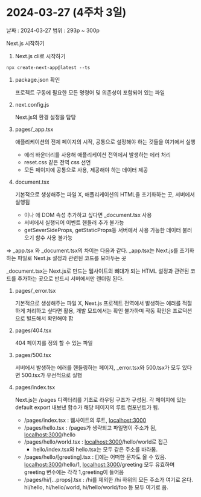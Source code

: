 # 2024-03-27 (4주차 3일)

날짜 : 2024-03-27
범위 : 293p ~ 300p

Next.js 시작하기

1. Next.js cli로 시작하기

`npx create-next-app@latest --ts`

1. package.json 확인
    
    프로젝트 구동에 필요한 모든 명령어 및 의존성이 포함되어 있는 파일
    
2. next.config.js
    
    Next.js의 환경 설정을 담당
    
3. pages/_app.tsx
    
    애플리케이션의 전체 페이지의 시작, 공통으로 설정해야 하는 것들을 여기에서 실행
    
    - 에러 바운더리를 사용해 애플리케이션 전역에서 발생하는 에러 처리
    - reset.css 같은 전역 css 선언
    - 모든 페이지에 공통으로 사용, 제공해야 하는 데이터 제공
4. document.tsx
    
    기본적으로 생성해주는 파일 X, 애플리케이션의 HTML을 초기화하는 곳, 서버에서 실행됨
    
    - <html>이나 <body>에 DOM 속성 추가하고 싶다면 _document.tsx 사용
    - 서버에서 실행되어 이벤트 핸들러 추가 불가능
    - getSeverSideProps, getStaticProps등 서버에서 사용 가능한 데이터 불러오기 함수 사용 불가능

⇒ _app.tsx 와 _document.tsx의 차이는 다음과 같다.
_app.tsx는 Next.js를 초기화하는 파일로 Next.js 설정과 관련된 코드를 모아두는 곳

_document.tsx는 Next.js로 만드는 웹사이트의 뼈대가 되는 HTML 설정과 관련된 코드를 추가하는 곳으로 반드시 서버에서만 렌더링 된다.

1. pages/_error.tsx
    
    기본적으로 생성해주는 파일 X, Next.js 프로젝트 전역에서 발생하는 에러를 적절하게 처리하고 싶다면 활용, 개발 모드에서는 확인 불가하며 작동 확인은 프로덕션으로 빌드해서 확인해야 함
    
2. pages/404.tsx
    
    404 페이지를 정의 할 수 있는 파일
    
3. pages/500.tsx
    
    서버에서 발생하는 에러를 핸들링하는 페이지, _error.tsx와 500.tsx가 모두 있다면 500.tsx가 우선적으로 실행
    
4. pages/index.tsx
    
    Next.js는 /pages 디렉터리를 기초로 라우팅 구조가 구성됨. 각 페이지에 있는 default export 내보낸 함수가 해당 페이지의 루트 컴포넌트가 됨.
    
    - /pages/index.tsx : 웹사이트의 루트, [localhost:3000](http://localhost:3000)
    - /pages/hello.tsx : /pages가 생략되고 파일명이 주소가 됨, [localhost:3000](http://localhost:3000)/hello
    - /pages/hello/world.tsx : [localhost:3000](http://localhost:3000)/hello/world로 접근
        - hello/index.tsx와 hello.tsx는 모두 같은 주소를 바라봄.
    - /pages/hello/[greeting].tsx : []에는 어떠한 문자도 올 수 있음. [localhost:3000](http://localhost:3000)/hello/1, [localhost:3000](http://localhost:3000)/greeting 모두 유효하며 greeting 변수에는 각각 1,greeting이 들어옴
    - /pages/hi/[…props].tsx : /hi를 제외한 /hi 하위의 모든 주소가 여기로 온다. hi/hello, hi/hello/world, hi/hello/world/foo 등 모두 여기로 옴.